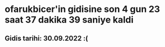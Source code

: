 # ofarukbicer'in gidisine son 4 gun 23 saat 37 dakika 39 saniye kaldi

## Gidis tarihi: 30.09.2022 :(